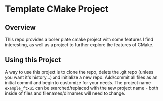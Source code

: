 # Template CMake Project

## Overview

This repo provides a boiler plate cmake project with some features I find interesting, as well as a project to further explore the features of CMake.

## Using this Project

A way to use this project is to clone the repo, delete the .git repo (unless you want it's history...) and initialize a new repo. Add/commit all files as an initial commit and begin to customize for your needs. The project name `example_ftxui` can be searched/replaced with the new project name - both inside of files and filenames/dirnames will need to change.
